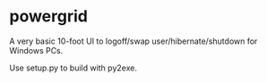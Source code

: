 # powergrid
A very basic 10-foot UI to logoff/swap user/hibernate/shutdown for Windows PCs.

Use setup.py to build with py2exe.
